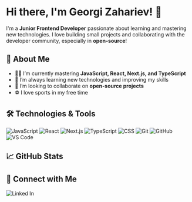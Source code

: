 # Hi there, I'm Georgi Zahariev! 👋

I'm a **Junior Frontend Developer** passionate about learning and mastering new technologies. I love building small projects and collaborating with the developer community, especially in **open-source**!

## 🚀 About Me

- 👨‍💻 I’m currently mastering **JavaScript, React, Next.js, and TypeScript**
- 🌱 I’m always learning new technologies and improving my skills
- 👯 I’m looking to collaborate on **open-source projects**
- ⚽ I love sports in my free time

## 🛠️ Technologies & Tools

![JavaScript](https://img.shields.io/badge/-JavaScript-05122A?style=flat&logo=javascript)
![React](https://img.shields.io/badge/-React-05122A?style=flat&logo=react)
![Next.js](https://img.shields.io/badge/-Next.js-05122A?style=flat&logo=next.js)
![TypeScript](https://img.shields.io/badge/-TypeScript-05122A?style=flat&logo=typescript)
![CSS](https://img.shields.io/badge/-CSS-05122A?style=flat&logo=css3)
![Git](https://img.shields.io/badge/-Git-05122A?style=flat&logo=git)
![GitHub](https://img.shields.io/badge/-GitHub-05122A?style=flat&logo=github)
![VS Code](https://img.shields.io/badge/-VS_Code-05122A?style=flat&logo=visual-studio-code)

## 📈 GitHub Stats

## 🤝 Connect with Me

![Linked In](https://www.linkedin.com/in/georgi-zahariev-646761314)

